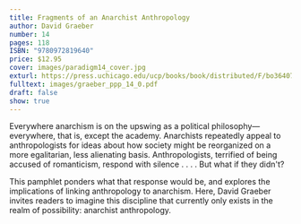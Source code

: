 ```yaml
---
title: Fragments of an Anarchist Anthropology
author: David Graeber
number: 14
pages: 118
ISBN: "9780972819640"
price: $12.95
cover: images/paradigm14_cover.jpg
exturl: https://press.uchicago.edu/ucp/books/book/distributed/F/bo3640795.html
fulltext: images/graeber_ppp_14_0.pdf
draft: false
show: true
---
```

Everywhere anarchism is on the upswing as a political philosophy—everywhere, that is, except the academy. Anarchists repeatedly appeal to anthropologists for ideas about how society might be reorganized on a more egalitarian, less alienating basis. Anthropologists, terrified of being accused of romanticism, respond with silence . . . . But what if they didn't?

This pamphlet ponders what that response would be, and explores the implications of linking anthropology to anarchism. Here, David Graeber invites readers to imagine this discipline that currently only exists in the realm of possibility: anarchist anthropology.
